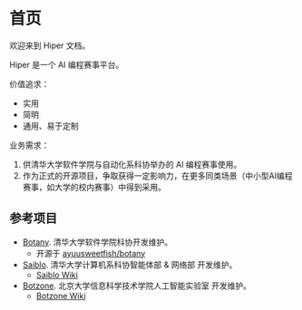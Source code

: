 # 首页

欢迎来到 Hiper 文档。

Hiper 是一个 AI 编程赛事平台。

价值追求：

- 实用
- 简明
- 通用、易于定制

业务需求：

1. 供清华大学软件学院与自动化系科协举办的 AI 编程赛事使用。
2. 作为正式的开源项目，争取获得一定影响力，在更多同类场景（中小型AI编程赛事，如大学的校内赛事）中得到采用。

## 参考项目

- [Botany](https://botany.ssast.net/#/). 清华大学软件学院科协开发维护。
    - 开源于 [ayuusweetfish/botany](https://github.com/ayuusweetfish/botany)
- [Saiblo](https://www.saiblo.net/). 清华大学计算机系科协智能体部 & 网络部 开发维护。
    - [Saiblo Wiki](https://docs.saiblo.net/index.html)
- [Botzone](http://www.botzone.org.cn/). 北京大学信息科学技术学院人工智能实验室 开发维护。
    - [Botzone Wiki](https://wiki.botzone.org.cn/index.php)
